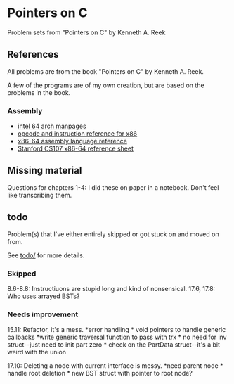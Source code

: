 # Pointers on C

Problem sets from "Pointers on C" by Kenneth A. Reek

## References

All problems are from the book "Pointers on C" by Kenneth A. Reek.

A few of the programs are of my own creation, but are based on the problems in the book.

### Assembly

* [intel 64 arch manpages](https://www.intel.com/content/www/us/en/developer/articles/technical/intel-sdm.html)
* [opcode and instruction reference for x86](http://ref.x86asm.net/)
* [x86-64 assembly language reference](https://cs.brown.edu/courses/csci1260/spring-2021/lectures/x86-64-assembly-language-reference.html#:~:text=x86-64%20assembly%20language%20is,processors%20is%20developed%20by%20Intel!)
* [Stanford CS107 x86-64 reference sheet](https://web.stanford.edu/class/archive/cs/cs107/cs107.1248/resources/x86-64-reference.pdf)

## Missing material

Questions for chapters 1-4: I did these on paper in a notebook. Don't feel like
transcribing them.

## todo

Problem(s) that I've either entirely skipped or got stuck on and moved on from.

See [todo/](./todo/) for more details.

### Skipped

8.6-8.8: Instructiuons are stupid long and kind of nonsensical.
17.6, 17.8: Who uses arrayed BSTs?

### Needs improvement

15.11: Refactor, it's a mess.
       *error handling
       * void pointers to handle generic callbacks
       *write generic traversal function to pass with trx
       * no need for inv struct--just need to init part zero
       * check on the PartData struct--it's a bit weird with the union

17.10: Deleting a node with current interface is messy.
       *need parent node
       * handle root deletion
       * new BST struct with pointer to root node?
